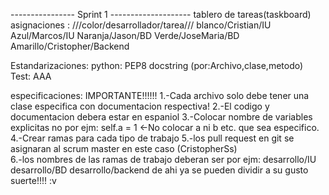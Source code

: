 ---------------- Sprint 1 --------------------
tablero de tareas(taskboard)
 asignaciones :
 ///color/desarrollador/tarea///
 blanco/Cristian/IU
 Azul/Marcos/IU
 Naranja/Jason/BD
 Verde/JoseMaria/BD
 Amarillo/Cristopher/Backend


Estandarizaciones:
 python:
  PEP8
  docstring (por:Archivo,clase,metodo)
 Test:
  AAA
  
especificaciones:
    IMPORTANTE!!!!!!
    1.-Cada archivo solo debe tener una clase especifica
    con documentacion respectiva!
    2.-El  codigo y documentacion debera estar en espaniol
    3.-Colocar nombre de variables explicitas no por ejm:
            self.a = 1 <-No colocar a ni b etc. que sea especifico.
    4.-Crear ramas para cada tipo de trabajo
    5.-los pull request en git se asignaran al scrum master 
        en este caso (CristopherSs)     
    6.-los nombres de las ramas de trabajo deberan ser por ejm:
        desarrollo/IU
        desarrollo/BD
        desarrollo/backend 
    de ahi ya se pueden dividir a su gusto       
    suerte!!!! :v


